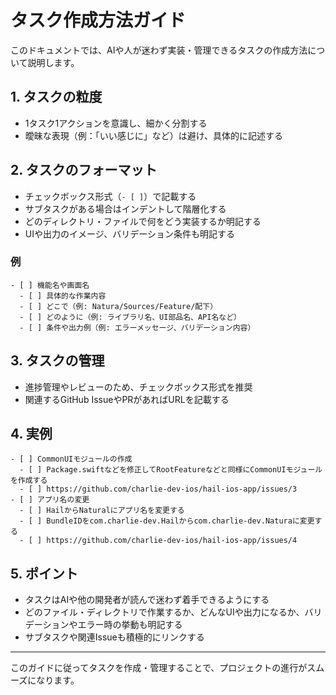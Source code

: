 # タスク作成方法ガイド

このドキュメントでは、AIや人が迷わず実装・管理できるタスクの作成方法について説明します。

## 1. タスクの粒度
- 1タスク1アクションを意識し、細かく分割する
- 曖昧な表現（例：「いい感じに」など）は避け、具体的に記述する

## 2. タスクのフォーマット
- チェックボックス形式（`- [ ]`）で記載する
- サブタスクがある場合はインデントして階層化する
- どのディレクトリ・ファイルで何をどう実装するか明記する
- UIや出力のイメージ、バリデーション条件も明記する

### 例
```
- [ ] 機能名や画面名
  - [ ] 具体的な作業内容
  - [ ] どこで（例: Natura/Sources/Feature/配下）
  - [ ] どのように（例: ライブラリ名、UI部品名、API名など）
  - [ ] 条件や出力例（例: エラーメッセージ、バリデーション内容）
```

## 3. タスクの管理
- 進捗管理やレビューのため、チェックボックス形式を推奨
- 関連するGitHub IssueやPRがあればURLを記載する

## 4. 実例
```
- [ ] CommonUIモジュールの作成
  - [ ] Package.swiftなどを修正してRootFeatureなどと同様にCommonUIモジュールを作成する
  - [ ] https://github.com/charlie-dev-ios/hail-ios-app/issues/3
- [ ] アプリ名の変更
  - [ ] HailからNaturalにアプリ名を変更する
  - [ ] BundleIDをcom.charlie-dev.Hailからcom.charlie-dev.Naturaに変更する
  - [ ] https://github.com/charlie-dev-ios/hail-ios-app/issues/4
```

## 5. ポイント
- タスクはAIや他の開発者が読んで迷わず着手できるようにする
- どのファイル・ディレクトリで作業するか、どんなUIや出力になるか、バリデーションやエラー時の挙動も明記する
- サブタスクや関連Issueも積極的にリンクする

---
このガイドに従ってタスクを作成・管理することで、プロジェクトの進行がスムーズになります。
